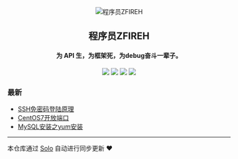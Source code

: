 <p align="center"><img alt="程序员ZFIREH" src="https://static.b3log.org/images/brand/solo-32.png"></p><h2 align="center">
程序员ZFIREH
</h2>

<h4 align="center">为 API 生，为框架死，为debug奋斗一辈子。</h4>
<p align="center"><a title="程序员ZFIREH" target="_blank" href="https://github.com/ZFIREH/solo-blog"><img src="https://img.shields.io/github/last-commit/ZFIREH/solo-blog.svg?style=flat-square&color=FF9900"></a>
<a title="GitHub repo size in bytes" target="_blank" href="https://github.com/ZFIREH/solo-blog"><img src="https://img.shields.io/github/repo-size/ZFIREH/solo-blog.svg?style=flat-square"></a>
<a title="Solo Version" target="_blank" href="https://github.com/b3log/solo/releases"><img src="https://img.shields.io/badge/solo-3.6.1-f1e05a.svg?style=flat-square&color=blueviolet"></a>
<a title="Hits" target="_blank" href="https://github.com/b3log/hits"><img src="https://hits.b3log.org/ZFIREH/solo-blog.svg"></a></p>

### 最新

* [SSH免密码登陆原理](http://www.zhouhuo.com.cn/articles/2019/05/26/1558879938411.html)
* [CentOS7开放端口](http://www.zhouhuo.com.cn/articles/2019/05/26/1558879808476.html)
* [MySQL安装之yum安装](http://www.zhouhuo.com.cn/articles/2019/05/26/1558878733328.html)



---

本仓库通过 [Solo](https://github.com/b3log/solo) 自动进行同步更新 ❤️ 